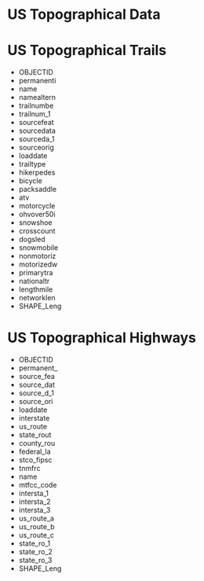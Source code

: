 # US Topographical Data

# US Topographical Trails

* OBJECTID
* permanenti
* name
* namealtern
* trailnumbe
* trailnum_1
* sourcefeat
* sourcedata
* sourceda_1
* sourceorig
* loaddate
* trailtype
* hikerpedes
* bicycle
* packsaddle
* atv
* motorcycle
* ohvover50i
* snowshoe
* crosscount
* dogsled
* snowmobile
* nonmotoriz
* motorizedw
* primarytra
* nationaltr
* lengthmile
* networklen
* SHAPE_Leng

# US Topographical Highways


* OBJECTID
* permanent_
* source_fea
* source_dat
* source_d_1
* source_ori
* loaddate
* interstate
* us_route
* state_rout
* county_rou
* federal_la
* stco_fipsc
* tnmfrc
* name
* mtfcc_code
* intersta_1
* intersta_2
* intersta_3
* us_route_a
* us_route_b
* us_route_c
* state_ro_1
* state_ro_2
* state_ro_3
* SHAPE_Leng
